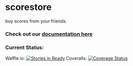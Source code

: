 # scorestore

buy scores from your friends.

### Check out our [documentation here](http://thejohnbackes.github.io/scorestore/docs)

### Current Status:
Waffle.io: [![Stories in Ready](https://badge.waffle.io/thejohnbackes/scorestore.png?label=ready&title=Ready)](http://waffle.io/thejohnbackes/scorestore) Coveralls: [![Coverage Status](https://coveralls.io/repos/github/thejohnbackes/scorestore/badge.svg?branch=master)](https://coveralls.io/github/thejohnbackes/scorestore?branch=master)
